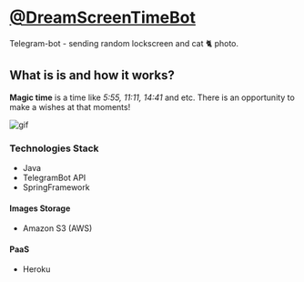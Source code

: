 # [@DreamScreenTimeBot](https://t.me/dreamscreentimebot)
Telegram-bot - sending random lockscreen and cat 🐈 photo.

## What is is and how it works?
**Magic time** is a time like *5:55, 11:11, 14:41* and etc. There is an opportunity to make a wishes at that moments!

![gif](https://user-images.githubusercontent.com/55200686/92299696-7dcff880-ef5d-11ea-9bf4-8e13e2b72d1b.gif)

### Technologies Stack
- Java
- TelegramBot API
- SpringFramework
#### Images Storage
- Amazon S3 (AWS)
#### PaaS
- Heroku

